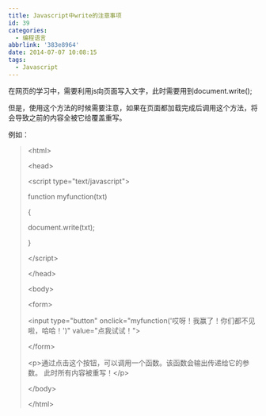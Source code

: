 ```yaml
---
title: Javascript中write的注意事项
id: 39
categories:
  - 编程语言
abbrlink: '383e8964'
date: 2014-07-07 10:08:15
tags:
  - Javascript
---
```


在网页的学习中，需要利用js向页面写入文字，此时需要用到document.write();

但是，使用这个方法的时候需要注意，如果在页面都加载完成后调用这个方法，将会导致之前的内容全被它给覆盖重写。

例如：
> &lt;html&gt;
> 
> &lt;head&gt;
> 
> 
> &lt;script type="text/javascript"&gt;
> 
> function myfunction(txt)
> 
> {
> 
> document.write(txt);
> 
> }
> 
> &lt;/script&gt;
> 
> 
> &lt;/head&gt;
> 
> &lt;body&gt;
> 
> 
> &lt;form&gt;
> 
> &lt;input type="button" onclick="myfunction('哎呀！我赢了！你们都不见啦，哈哈！')" value="点我试试！"&gt;
> 
> &lt;/form&gt;
> 
> 
> &lt;p&gt;通过点击这个按钮，可以调用一个函数。该函数会输出传递给它的参数。 此时所有内容被重写！&lt;/p&gt;
> 
> 
> &lt;/body&gt;
> 
> &lt;/html&gt;

<div id="xunlei_com_thunder_helper_plugin_d462f475-c18e-46be-bd10-327458d045bd"></div>